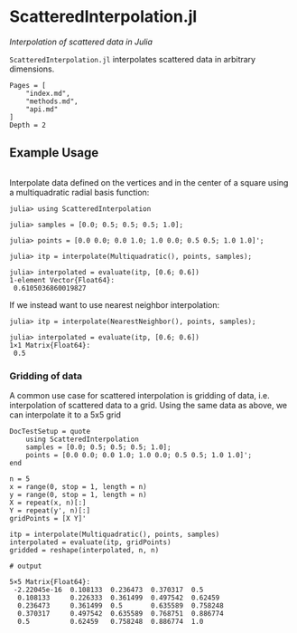 # ScatteredInterpolation.jl

*Interpolation of scattered data in Julia*

`ScatteredInterpolation.jl` interpolates scattered data in arbitrary dimensions. 

```@contents
Pages = [
    "index.md",
    "methods.md",
    "api.md"
]
Depth = 2
```

## Example Usage

```@example 1
```

Interpolate data defined on the vertices and in the center of a square using a
multiquadratic radial basis function:
```jldoctest intro
julia> using ScatteredInterpolation

julia> samples = [0.0; 0.5; 0.5; 0.5; 1.0];

julia> points = [0.0 0.0; 0.0 1.0; 1.0 0.0; 0.5 0.5; 1.0 1.0]';

julia> itp = interpolate(Multiquadratic(), points, samples);

julia> interpolated = evaluate(itp, [0.6; 0.6])
1-element Vector{Float64}:
 0.6105036860019827
```

If we instead want to use nearest neighbor interpolation:
```jldoctest intro
julia> itp = interpolate(NearestNeighbor(), points, samples);

julia> interpolated = evaluate(itp, [0.6; 0.6])
1×1 Matrix{Float64}:
 0.5

```

### Gridding of data
A common use case for scattered interpolation is gridding of data, i.e. interpolation of
scattered data to a grid. Using the same data as above, we can interpolate it to a 5x5 grid

```@meta
DocTestSetup = quote
    using ScatteredInterpolation
    samples = [0.0; 0.5; 0.5; 0.5; 1.0];
    points = [0.0 0.0; 0.0 1.0; 1.0 0.0; 0.5 0.5; 1.0 1.0]';
end
```

```jldoctest gridding
n = 5
x = range(0, stop = 1, length = n)
y = range(0, stop = 1, length = n)
X = repeat(x, n)[:]
Y = repeat(y', n)[:]
gridPoints = [X Y]'

itp = interpolate(Multiquadratic(), points, samples)
interpolated = evaluate(itp, gridPoints)
gridded = reshape(interpolated, n, n)

# output

5×5 Matrix{Float64}:
 -2.22045e-16  0.108133  0.236473  0.370317  0.5     
  0.108133     0.226333  0.361499  0.497542  0.62459 
  0.236473     0.361499  0.5       0.635589  0.758248
  0.370317     0.497542  0.635589  0.768751  0.886774
  0.5          0.62459   0.758248  0.886774  1.0
```

